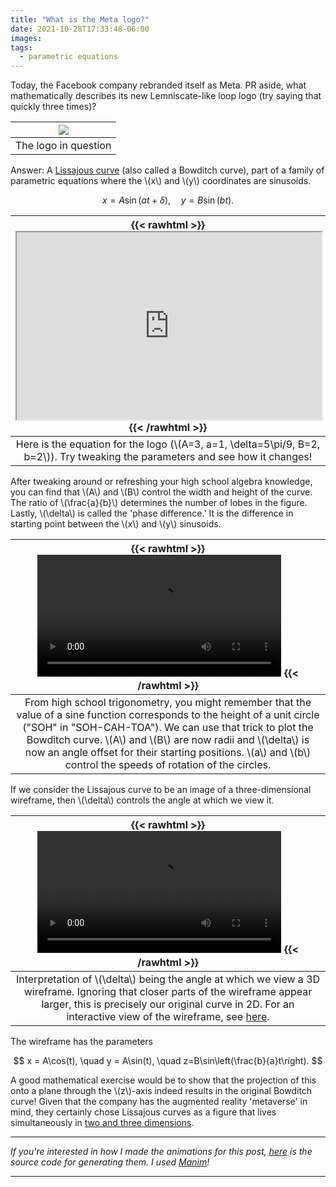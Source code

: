 ```yaml
---
title: "What is the Meta logo?"
date: 2021-10-28T17:33:48-06:00
images:
tags: 
  - parametric equations
---
```


Today, the Facebook company rebranded itself as Meta. PR aside, what mathematically describes its new Lemniscate-like loop logo (try saying that quickly three times)?

| ![](https://photos5.appleinsider.com/gallery/45329-88208-Meta-Logo-xl.jpg) |
|:--:|
| The logo in question |

Answer: A [Lissajous curve](https://en.wikipedia.org/wiki/Lissajous_curve) (also called a Bowditch curve), part of a family of parametric equations where the \\(x\\) and \\(y\\) coordinates are sinusoids.

$$
x = A\sin(at + \delta), \quad y = B\sin(bt).
$$

| {{< rawhtml >}} <iframe src="https://www.desmos.com/calculator/brasrdtssa" width="100%" style="min-height:300px"></iframe> {{< /rawhtml >}} |
|:--:|
| Here is the equation for the logo (\\(A=3, a=1, \\delta=5\\pi/9, B=2, b=2\\)). Try tweaking the parameters and see how it changes! |

After tweaking around or refreshing your high school algebra knowledge, you can find that \\(A\\) and \\(B\\) control the width and height of the curve. The ratio of \\(\\frac{a}{b}\\) determines the number of lobes in the figure. Lastly, \\(\\delta\\) is called the 'phase difference.' It is the difference in starting point between the \\(x\\) and \\(y\\) sinusoids.

| {{< rawhtml >}} <video controls width="80%"><source src="/BowditchParametric.mp4"></video> {{< /rawhtml >}} |
|:--:|
| From high school trigonometry, you might remember that the value of a sine function corresponds to the height of a unit circle ("SOH" in "SOH-CAH-TOA"). We can use that trick to plot the Bowditch curve. \\(A\\) and \\(B\\) are now radii and \\(\\delta\\) is now an angle offset for their starting positions. \\(a\\) and \\(b\\) control the speeds of rotation of the circles. |

If we consider the Lissajous curve to be an image of a three-dimensional wireframe, then \\(\\delta\\) controls the angle at which we view it.

| {{< rawhtml >}} <video controls width="80%"><source src="/Bowditch3D.mp4"></video> {{< /rawhtml >}} |
|:--:|
| Interpretation of \\(\\delta\\) being the angle at which we view a 3D wireframe. Ignoring that closer parts of the wireframe appear larger, this is precisely our original curve in 2D. For an interactive view of the wireframe, see [here](https://christopherchudzicki.github.io/MathBox-Demos/parametric_curves_3D.html?settings=eyJmdW5jdGlvbnMiOnsiYSI6eyJ6IjoiMipzaW4oMip0KSIsInQiOjUuMDQ5OTk5OTk5OTk5OTM3fX0sImNvbnRhaW5lcklkIjoibXktbWF0aC1ib3giLCJjYW1lcmEiOnsicG9zaXRpb24iOlswLjAzLDAuMjIsMS41N119LCJub1pvb20iOnRydWUsImZvY3VzIjoxLjY5NTU4MjQ5NTc4MTMxN30=). |

The wireframe has the parameters

$$
x = A\cos(t), \quad y = A\sin(t), \quad z=B\sin\left(\frac{b}{a}t\right).
$$

A good mathematical exercise would be to show that the projection of this onto a plane through the \\(z\\)-axis indeed results in the original Bowditch curve! Given that the company has the augmented reality 'metaverse' in mind, they certainly chose Lissajous curves as a figure that lives simultaneously in [two and three dimensions](https://design.facebook.com/stories/designing-our-new-company-brand-meta/).

---

*If you're interested in how I made the animations for this post, [here](https://gist.github.com/nathanielbd/25fb7b5a51535552bfa5fee62e49ebff) is the source code for generating them. I used [Manim](https://manim.community)!*

---
